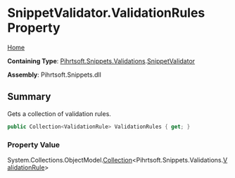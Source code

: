 # SnippetValidator\.ValidationRules Property

[Home](../../../../../README.md)

**Containing Type**: [Pihrtsoft.Snippets.Validations](../../README.md)\.[SnippetValidator](../README.md)

**Assembly**: Pihrtsoft\.Snippets\.dll

## Summary

Gets a collection of validation rules\.

```csharp
public Collection<ValidationRule> ValidationRules { get; }
```

### Property Value

System\.Collections\.ObjectModel\.[Collection](https://docs.microsoft.com/en-us/dotnet/api/system.collections.objectmodel.collection-1)\<Pihrtsoft\.Snippets\.Validations\.[ValidationRule](../../ValidationRule/README.md)>

